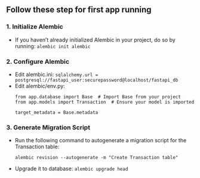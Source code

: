 ## Follow these step for first app running
### 1. Initialize Alembic
- If you haven’t already initialized Alembic in your project, do so by running: `alembic init alembic`

### 2. Configure Alembic
- Edit alembic.ini: `sqlalchemy.url = postgresql://fastapi_user:securepassword@localhost/fastapi_db`
- Edit alembic/env.py:
    ```
    from app.database import Base  # Import Base from your project
    from app.models import Transaction  # Ensure your model is imported
    
    target_metadata = Base.metadata
    ```

### 3. Generate Migration Script
- Run the following command to autogenerate a migration script for the Transaction table:
    ```
    alembic revision --autogenerate -m "Create Transaction table"
    ```

- Upgrade it to database: `alembic upgrade head`
    
    
   
